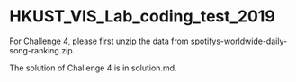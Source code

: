 # HKUST_VIS_Lab_coding_test_2019

For Challenge 4, please first unzip the data from spotifys-worldwide-daily-song-ranking.zip. 

The solution of Challenge 4 is in solution.md. 
